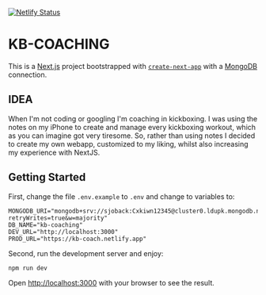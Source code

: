 [![Netlify Status](https://api.netlify.com/api/v1/badges/58f16a0a-15da-4d0b-a2c4-b1bdf389474a/deploy-status)](https://app.netlify.com/sites/kb-coach/deploys)

# KB-COACHING

This is a [Next.js](https://nextjs.org/) project bootstrapped with [`create-next-app`](https://github.com/vercel/next.js/tree/canary/packages/create-next-app) with a [MongoDB](https://www.mongodb.com/) connection.

## IDEA

When I'm not coding or googling I'm coaching in kickboxing. I was using the notes on my iPhone to create and manage every kickboxing workout, which as you can imagine got very tiresome. So, rather than using notes I decided to create my own webapp, customized to my liking, whilst also increasing my experience with NextJS.

## Getting Started

First, change the file `.env.example` to `.env` and change to variables to:

```
MONGODB_URI="mongodb+srv://sjoback:Cxkiwn12345@cluster0.ldupk.mongodb.net/test?retryWrites=true&w=majority"
DB_NAME="kb-coaching"
DEV_URL="http://localhost:3000"
PROD_URL="https://kb-coach.netlify.app"
```

Second, run the development server and enjoy:

```bash
npm run dev
```

Open [http://localhost:3000](http://localhost:3000) with your browser to see the result.
